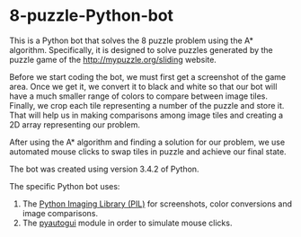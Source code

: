 # 8-puzzle-Python-bot

This is a Python bot that solves the 8 puzzle problem using the A* algorithm.
Specifically, it is designed to solve puzzles generated by the puzzle game of the http://mypuzzle.org/sliding website.

Before we start coding the bot, we must first get a screenshot of the game area.
Once we get it, we convert it to black and white so that our bot will have a much smaller range of colors to compare 
between image tiles.
Finally, we crop each tile representing a number of the puzzle and store it. That will help us in making comparisons
among image tiles and creating a 2D array representing our problem.

After using the A* algorithm and finding a solution for our problem, we use automated mouse clicks to swap tiles in puzzle 
and achieve our final state.

The bot was created using version 3.4.2 of Python.

The specific Python bot uses:

1) The [Python Imaging Library (PIL)](https://pillow.readthedocs.io/en/5.2.x/) for screenshots, color conversions and image comparisons.
2) The [pyautogui](https://pyautogui.readthedocs.io/en/latest/) module in order to simulate mouse clicks.
